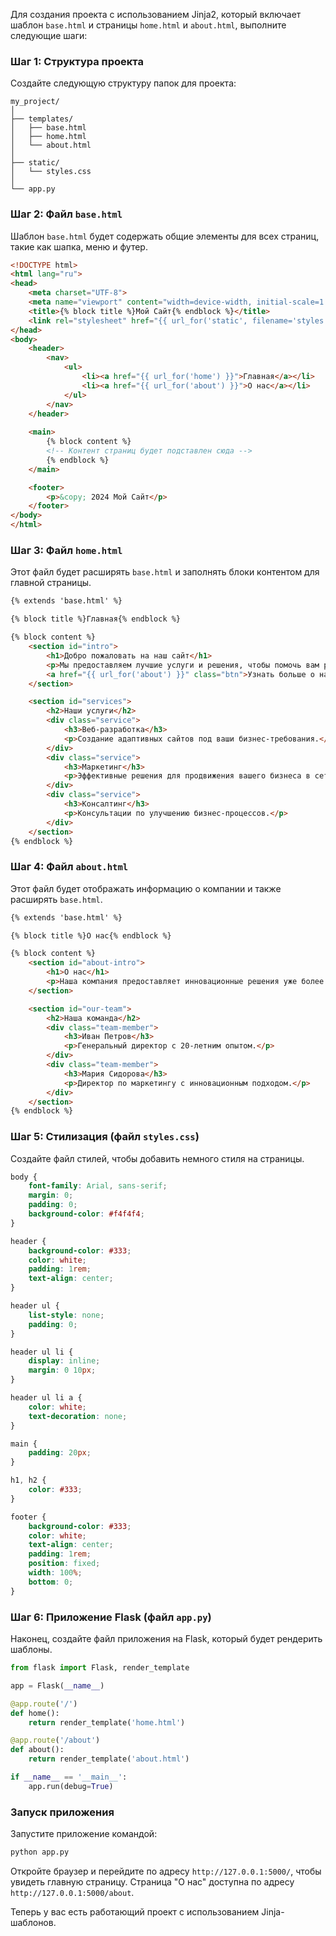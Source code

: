 Для создания проекта с использованием Jinja2, который включает шаблон `base.html` и страницы `home.html` и `about.html`, выполните следующие шаги:

### Шаг 1: Структура проекта
Создайте следующую структуру папок для проекта:

```
my_project/
│
├── templates/
│   ├── base.html
│   ├── home.html
│   └── about.html
│
├── static/
│   └── styles.css
│
└── app.py
```

### Шаг 2: Файл `base.html`
Шаблон `base.html` будет содержать общие элементы для всех страниц, такие как шапка, меню и футер.

```html
<!DOCTYPE html>
<html lang="ru">
<head>
    <meta charset="UTF-8">
    <meta name="viewport" content="width=device-width, initial-scale=1.0">
    <title>{% block title %}Мой Сайт{% endblock %}</title>
    <link rel="stylesheet" href="{{ url_for('static', filename='styles.css') }}">
</head>
<body>
    <header>
        <nav>
            <ul>
                <li><a href="{{ url_for('home') }}">Главная</a></li>
                <li><a href="{{ url_for('about') }}">О нас</a></li>
            </ul>
        </nav>
    </header>
    
    <main>
        {% block content %}
        <!-- Контент страниц будет подставлен сюда -->
        {% endblock %}
    </main>

    <footer>
        <p>&copy; 2024 Мой Сайт</p>
    </footer>
</body>
</html>
```

### Шаг 3: Файл `home.html`
Этот файл будет расширять `base.html` и заполнять блоки контентом для главной страницы.

```html
{% extends 'base.html' %}

{% block title %}Главная{% endblock %}

{% block content %}
    <section id="intro">
        <h1>Добро пожаловать на наш сайт</h1>
        <p>Мы предоставляем лучшие услуги и решения, чтобы помочь вам расти и добиваться успеха в условиях современной конкурентной среды.</p>
        <a href="{{ url_for('about') }}" class="btn">Узнать больше о нас</a>
    </section>

    <section id="services">
        <h2>Наши услуги</h2>
        <div class="service">
            <h3>Веб-разработка</h3>
            <p>Создание адаптивных сайтов под ваши бизнес-требования.</p>
        </div>
        <div class="service">
            <h3>Маркетинг</h3>
            <p>Эффективные решения для продвижения вашего бизнеса в сети.</p>
        </div>
        <div class="service">
            <h3>Консалтинг</h3>
            <p>Консультации по улучшению бизнес-процессов.</p>
        </div>
    </section>
{% endblock %}
```

### Шаг 4: Файл `about.html`
Этот файл будет отображать информацию о компании и также расширять `base.html`.

```html
{% extends 'base.html' %}

{% block title %}О нас{% endblock %}

{% block content %}
    <section id="about-intro">
        <h1>О нас</h1>
        <p>Наша компания предоставляет инновационные решения уже более десяти лет, помогая клиентам достигать успеха в разных отраслях.</p>
    </section>

    <section id="our-team">
        <h2>Наша команда</h2>
        <div class="team-member">
            <h3>Иван Петров</h3>
            <p>Генеральный директор с 20-летним опытом.</p>
        </div>
        <div class="team-member">
            <h3>Мария Сидорова</h3>
            <p>Директор по маркетингу с инновационным подходом.</p>
        </div>
    </section>
{% endblock %}
```

### Шаг 5: Стилизация (файл `styles.css`)
Создайте файл стилей, чтобы добавить немного стиля на страницы.

```css
body {
    font-family: Arial, sans-serif;
    margin: 0;
    padding: 0;
    background-color: #f4f4f4;
}

header {
    background-color: #333;
    color: white;
    padding: 1rem;
    text-align: center;
}

header ul {
    list-style: none;
    padding: 0;
}

header ul li {
    display: inline;
    margin: 0 10px;
}

header ul li a {
    color: white;
    text-decoration: none;
}

main {
    padding: 20px;
}

h1, h2 {
    color: #333;
}

footer {
    background-color: #333;
    color: white;
    text-align: center;
    padding: 1rem;
    position: fixed;
    width: 100%;
    bottom: 0;
}
```

### Шаг 6: Приложение Flask (файл `app.py`)
Наконец, создайте файл приложения на Flask, который будет рендерить шаблоны.

```python
from flask import Flask, render_template

app = Flask(__name__)

@app.route('/')
def home():
    return render_template('home.html')

@app.route('/about')
def about():
    return render_template('about.html')

if __name__ == '__main__':
    app.run(debug=True)
```

### Запуск приложения
Запустите приложение командой:

```bash
python app.py
```

Откройте браузер и перейдите по адресу `http://127.0.0.1:5000/`, чтобы увидеть главную страницу. Страница "О нас" доступна по адресу `http://127.0.0.1:5000/about`.

Теперь у вас есть работающий проект с использованием Jinja-шаблонов.